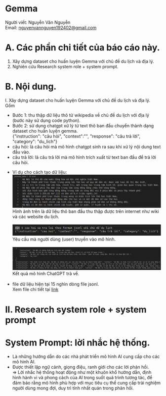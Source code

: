 # Gemma
Người viết: Nguyễn Văn Nguyễn  <br>
Email: nguyenvannguyen192402@gmail.com  <br>
# A. Các phần chi tiết của báo cáo này. <br>
1. Xây dựng dataset cho huấn luyện Gemma với chủ đề du lịch và địa lý. <br>
2. Nghiên cứu Research system role + system prompt.<br>
# B. Nội dung.<br>
I. Xây dựng dataset cho huấn luyện Gemma với chủ đề du lịch và địa lý.<br>
Gồm<br>
- Bước 1: thu thập dữ liệu thô từ wikipedia về chủ đề du lịch với địa lý (bước này sử dụng code python).<br>
- Bước 2: sử dụng chatgpt xử lý từ text thô ban đầu chuyển thành dạng dataset cho huấn luyện gemma.<br>
{"instruction": "câu hỏi", "context":"", "response": "câu trả lời", "category": "du_lich"}<br>
- câu hỏi: là câu hỏi mà mô hình chatgpt sinh ra sau khi xử lý nội dung text đầu vào.<br>
- câu trả lời: là câu trả lời mà mô hình trích xuất từ text ban đầu để trả lời câu hỏi.<br>
* Ví dụ cho cách tạo dữ liệu:<br>
![Hình 1.1](Hinh1_1.png)
Hình ảnh trên là dữ liệu thô ban đầu thu thập được trên internet như wiki và các website du lịch. <br><br>
![Hình 1.2](Hinh1_2.png) <br>
Yêu cầu mà người dùng (user) truyền vào mô hình. <br><br>
![Hình 1.3](Hinh1_3.png) 
Kết quả mô hình ChatGPT trả về. <br><br>
* file dữ liệu hiện tại 15 nghìn dòng file jsonl.<br>
Xem file chi tiết tại [link](https://drive.google.com/file/d/1Hy_1WjY7aIDTOuLcEO3iZ7Dh3xm6q7WZ/view) <br>
# II. Research system role + system prompt  <br>
# System Prompt: lời nhắc hệ thống. <br>
+ Là những hướng dẫn do các nhà phát triển mô hình AI cung cấp cho các mô hình AI.<br>
+ Được thiết lập ngữ cảnh, giọng điệu, ranh giới cho các lời phản hồi. <br>
=> Lời nhắc hệ thống hoạt động như một khuôn khổ hướng dẫn, định hình hành vi và phong cách của AI trong suốt quá trình tương tác, để đảm bảo rằng mô hình phù hợp với mục tiêu cụ thể cung cấp trải nghiệm người dùng mong đợi, duy trì tính nhất quán trong phản hồi.

